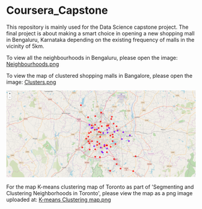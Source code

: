 # Coursera_Capstone
This repository is mainly used for the Data Science capstone project. The final project is about making a smart choice in opening a new shopping mall in Bengaluru, Karnataka depending on the existing frequency of malls in the vicinity of 5km.

To view all the neighbourhoods in Bengaluru, please open the image: [Neighbourhoods.png](https://github.com/Siddharth1101/Battle-Of-Neighbourhoods/blob/master/Neighbourhoods.png)

To view the map of clustered shopping malls in Bangalore, please open the image: [Clusters.png](https://github.com/Siddharth1101/Battle-Of-Neighbourhoods/blob/master/Clusters.png)

![The Clustered Map of Bengaluru](https://github.com/Siddharth1101/Battle-Of-Neighbourhoods/blob/master/Clusters.png "Title")

For the map K-means clustering map of Toronto as part of 'Segmenting and Clustering Neighborhoods in Toronto', please view the map as a png image uploaded at: [K-means Clustering map.png](https://github.com/Siddharth1101/Battle-Of-Neighbourhoods/blob/master/K-means%20clustering%20map.png)
